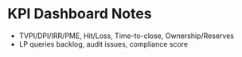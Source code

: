 # KPI Dashboard Notes

- TVPI/DPI/IRR/PME, Hit/Loss, Time-to-close, Ownership/Reserves
- LP queries backlog, audit issues, compliance score
